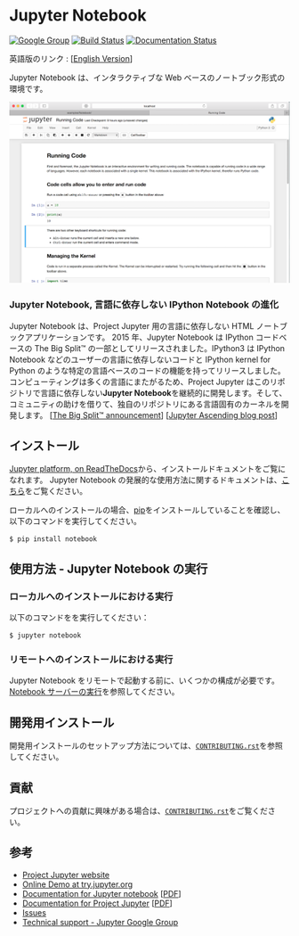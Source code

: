 # Jupyter Notebook

[![Google Group](https://img.shields.io/badge/-Google%20Group-lightgrey.svg)](https://groups.google.com/forum/#!forum/jupyter)
[![Build Status](https://travis-ci.org/jupyter/notebook.svg?branch=master)](https://travis-ci.org/jupyter/notebook)
[![Documentation Status](https://readthedocs.org/projects/jupyter-notebook/badge/?version=latest)](https://jupyter-notebook.readthedocs.io/en/latest/?badge=latest)

英語版のリンク : [[English Version](http://github.com/jupyter/notebook/)]

Jupyter Notebook は、インタラクティブな Web ベースのノートブック形式の環境です。

![Jupyter notebook example](resources/running_code_med.png 'Jupyter notebook example')

### Jupyter Notebook, 言語に依存しない IPython Notebook の進化

Jupyter Notebook は、Project Jupyter 用の言語に依存しない HTML ノートブックアプリケーションです。
2015 年、Jupyter Notebook は IPython コードベースの The Big Split™ の一部としてリリースされました。IPython3 は IPython Notebook などのユーザーの言語に依存しないコードと IPython kernel for Python のような特定の言語ベースのコードの機能を持ってリリースしました。
コンピューティングは多くの言語にまたがるため、Project Jupyter はこのリポジトリで言語に依存しない**Jupyter Notebook**を継続的に開発します。そして、コミュニティの助けを借りて、独自のリポジトリにある言語固有のカーネルを開発します。
[[The Big Split™ announcement](https://blog.jupyter.org/the-big-split-9d7b88a031a7)]
[[Jupyter Ascending blog post](https://blog.jupyter.org/jupyter-ascending-1bf5b362d97e)]

## インストール

[Jupyter platform, on ReadTheDocs](https://jupyter.readthedocs.io/en/latest/install.html)から、インストールドキュメントをご覧になれます。
Jupyter Notebook の発展的な使用方法に関するドキュメントは、[こちら](https://jupyter-notebook.readthedocs.io/en/latest/)をご覧ください。

ローカルへのインストールの場合、[pip](https://pip.readthedocs.io/en/stable/installing/)をインストールしていることを確認し、以下のコマンドを実行してください。

    $ pip install notebook

## 使用方法 - Jupyter Notebook の実行

### ローカルへのインストールにおける実行

以下のコマンドをを実行してください：

    $ jupyter notebook

### リモートへのインストールにおける実行

Jupyter Notebook をリモートで起動する前に、いくつかの構成が必要です。 [Notebook サーバーの実行](https://jupyter-notebook.readthedocs.io/en/stable/public_server.html)を参照してください。

## 開発用インストール

開発用インストールのセットアップ方法については、[`CONTRIBUTING.rst`](https://github.com/jupyter/notebook/blob/master/CONTRIBUTING.rst)を参照してください。

## 貢献

プロジェクトへの貢献に興味がある場合は、[`CONTRIBUTING.rst`](https://github.com/jupyter/notebook/blob/master/CONTRIBUTING.rst)をご覧ください。

## 参考

- [Project Jupyter website](https://jupyter.org)
- [Online Demo at try.jupyter.org](https://try.jupyter.org)
- [Documentation for Jupyter notebook](https://jupyter-notebook.readthedocs.io/en/latest/) [[PDF](https://media.readthedocs.org/pdf/jupyter-notebook/latest/jupyter-notebook.pdf)]
- [Documentation for Project Jupyter](https://jupyter.readthedocs.io/en/latest/index.html) [[PDF](https://media.readthedocs.org/pdf/jupyter/latest/jupyter.pdf)]
- [Issues](https://github.com/jupyter/notebook/issues)
- [Technical support - Jupyter Google Group](https://groups.google.com/forum/#!forum/jupyter)
